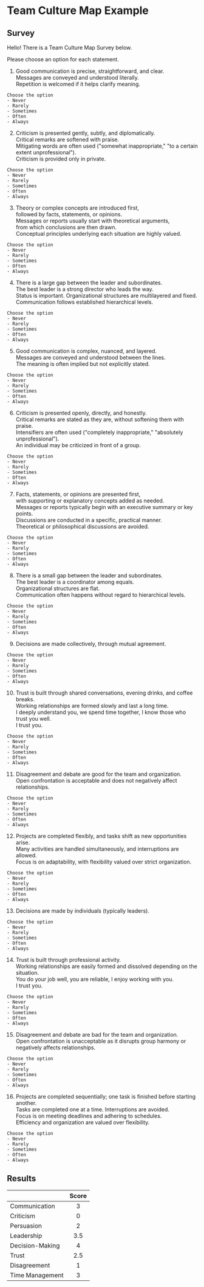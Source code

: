 # Team Culture Map Example

## Survey

Hello! There is a Team Culture Map Survey below.

Please choose an option for each statement.

1. Good communication is precise, straightforward, and clear.  
   Messages are conveyed and understood literally.  
   Repetition is welcomed if it helps clarify meaning.
```
Choose the option
- Never
- Rarely
- Sometimes
- Often
- Always
```

2. Criticism is presented gently, subtly, and diplomatically.  
   Critical remarks are softened with praise.  
   Mitigating words are often used ("somewhat inappropriate," "to a certain extent unprofessional").  
   Criticism is provided only in private.
```
Choose the option
- Never
- Rarely
- Sometimes
- Often
- Always
```

3. Theory or complex concepts are introduced first,  
   followed by facts, statements, or opinions.  
   Messages or reports usually start with theoretical arguments,  
   from which conclusions are then drawn.  
   Conceptual principles underlying each situation are highly valued.
```
Choose the option
- Never
- Rarely
- Sometimes
- Often
- Always
```

4. There is a large gap between the leader and subordinates.  
   The best leader is a strong director who leads the way.  
   Status is important. Organizational structures are multilayered and fixed.  
   Communication follows established hierarchical levels.
```
Choose the option
- Never
- Rarely
- Sometimes
- Often
- Always
```

5. Good communication is complex, nuanced, and layered.  
   Messages are conveyed and understood between the lines.  
   The meaning is often implied but not explicitly stated.
```
Choose the option
- Never
- Rarely
- Sometimes
- Often
- Always
```

6. Criticism is presented openly, directly, and honestly.  
   Critical remarks are stated as they are, without softening them with praise.  
   Intensifiers are often used ("completely inappropriate," "absolutely unprofessional").  
   An individual may be criticized in front of a group.
```
Choose the option
- Never
- Rarely
- Sometimes
- Often
- Always
```

7. Facts, statements, or opinions are presented first,  
   with supporting or explanatory concepts added as needed.  
   Messages or reports typically begin with an executive summary or key points.  
   Discussions are conducted in a specific, practical manner.  
   Theoretical or philosophical discussions are avoided.
```
Choose the option
- Never
- Rarely
- Sometimes
- Often
- Always
```

8. There is a small gap between the leader and subordinates.  
   The best leader is a coordinator among equals.  
   Organizational structures are flat.  
   Communication often happens without regard to hierarchical levels.
```
Choose the option
- Never
- Rarely
- Sometimes
- Often
- Always
```

9. Decisions are made collectively, through mutual agreement.
```
Choose the option
- Never
- Rarely
- Sometimes
- Often
- Always
```

10. Trust is built through shared conversations, evening drinks, and coffee breaks.  
    Working relationships are formed slowly and last a long time.  
    I deeply understand you, we spend time together, I know those who trust you well.  
    I trust you.
```
Choose the option
- Never
- Rarely
- Sometimes
- Often
- Always
```

11. Disagreement and debate are good for the team and organization.  
    Open confrontation is acceptable and does not negatively affect relationships.
```
Choose the option
- Never
- Rarely
- Sometimes
- Often
- Always
```

12. Projects are completed flexibly, and tasks shift as new opportunities arise.  
    Many activities are handled simultaneously, and interruptions are allowed.  
    Focus is on adaptability, with flexibility valued over strict organization.
```
Choose the option
- Never
- Rarely
- Sometimes
- Often
- Always
```

13. Decisions are made by individuals (typically leaders).
```
Choose the option
- Never
- Rarely
- Sometimes
- Often
- Always
```

14. Trust is built through professional activity.  
    Working relationships are easily formed and dissolved depending on the situation.  
    You do your job well, you are reliable, I enjoy working with you.  
    I trust you.
```
Choose the option
- Never
- Rarely
- Sometimes
- Often
- Always
```

15. Disagreement and debate are bad for the team and organization.  
    Open confrontation is unacceptable as it disrupts group harmony or negatively affects relationships.
```
Choose the option
- Never
- Rarely
- Sometimes
- Often
- Always
```

16. Projects are completed sequentially; one task is finished before starting another.  
    Tasks are completed one at a time. Interruptions are avoided.  
    Focus is on meeting deadlines and adhering to schedules.  
    Efficiency and organization are valued over flexibility.
```
Choose the option
- Never
- Rarely
- Sometimes
- Often
- Always
```

## Results

|                 | Score |
|:----------------|:-----:|
| Communication   |   3   |
| Criticism       |   0   |
| Persuasion      |   2   |
| Leadership      |  3.5  |
| Decision-Making |   4   |
| Trust           |  2.5  |
| Disagreement    |   1   |
| Time Management |   3   |